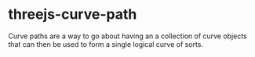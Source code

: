 # threejs-curve-path

Curve paths are a way to go about having an a collection of curve objects that can then be used to form a single logical curve of sorts.

